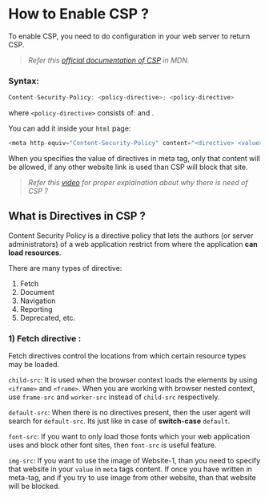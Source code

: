 # How to Enable CSP ?
To enable CSP, you need to do configuration in your web server to return CSP.

> *Refer this [official documentation of CSP](https://developer.mozilla.org/en-US/docs/Web/HTTP/Headers/Content-Security-Policy) in MDN.*

### Syntax:
```javascript
Content-Security-Policy: <policy-directive>; <policy-directive>
```
where `<policy-directive>` consists of: <directive> and <value>.
  
You can add it inside your `html` page:
```javascript
<meta http-equiv="Content-Security-Policy" content="<directive> <value>;<directive> <value>"
```
      
When you specifies the value of directives in meta tag, only that content will be allowed, if any other website link is used than CSP will block that site.

> *Refer this [video](https://www.youtube.com/watch?v=txHc4zk6w3s) for proper explaination about why there is need of CSP ?*

## What is Directives in CSP ?
Content Security Policy is a directive policy that lets the authors (or server administrators) of a web application restrict from where the application **can load resources**.

There are many types of directive:
  1) Fetch
  2) Document
  3) Navigation
  4) Reporting
  5) Deprecated, etc.
  
### 1) Fetch directive :
Fetch directives control the locations from which certain resource types may be loaded.

`child-src`: It is used when the browser context loads the elements by using `<iframe>` and `<frame>`. When you are working with browser nested context, use `frame-src` and `worker-src` instead of `child-src` respectively.
  
`default-src`: When there is no directives present, then the user agent will search for `default-src`. Its just like in case of **switch-case** `default`.
  
`font-src`: If you want to only load those fonts which your web application uses and block other font sites, then `font-src` is useful feature.
  
`img-src`: If you want to use the image of Website-1, than you need to specify that website in your `value` in `meta` tags content. If once you have written in meta-tag, and if you try to use image from other website, than that website will be blocked.
